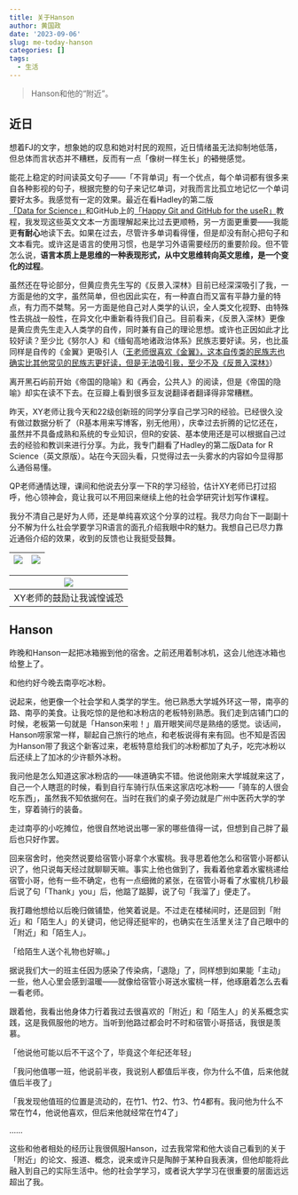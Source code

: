 ```yaml
---
title: 关于Hanson
author: 黄国政
date: '2023-09-06'
slug: me-today-hanson
categories: []
tags:
  - 生活
---
```


> Hanson和他的“附近”。

<!--more-->

## 近日

想着FJ的文字，想象她的叹息和她对村民的观照，近日情绪虽无法抑制地低落，但总体而言状态并不糟糕，反而有一点「像树一样生长」的~~错觉~~感觉。

能花上稳定的时间读英文句子——「不背单词」有一个优点，每个单词都有很多来自各种影视的句子，根据完整的句子来记忆单词，对我而言比孤立地记忆一个单词要好太多。我感觉有一定的效果。最近在看Hadley的第二版[「Data for Science」](https://r4ds.hadley.nz/)和GitHub上的[「Happy Git and GitHub for the useR」](https://happygitwithr.com/)教程，我发现这些英文文本一方面理解起来比过去更顺畅，另一方面更重要——我能更**有耐心**地读下去。如果在过去，尽管许多单词看得懂，但是却没有耐心把句子和文本看完。或许这是语言的使用习惯，也是学习外语需要经历的重要阶段。但不管怎么说，**语言本质上是思维的一种表现形式，从中文思维转向英文思维，是一个变化的过程**。

虽然还在导论部分，但黄应贵先生写的《反景入深林》目前已经深深吸引了我，一方面是他的文字，虽然简单，但也因此实在，有一种直白而又富有平静力量的特点，有力而不桀骜。另一方面是他自己对人类学的认识，全人类文化视野、由特殊性去挑战一般性，在异文化中重新看待我们自己。目前看来，《反景入深林》更像是黄应贵先生走入人类学的自传，同时兼有自己的理论思想。或许也正因如此才比较好读？至少比《努尔人》和《缅甸高地诸政治体系》民族志要好读。另，也比虽同样是自传的《金翼》更吸引人（<u>王老师很喜欢《金翼》，这本自传类的民族志也确实比其他常见的民族志更好读，但是无法吸引我，至少不及《反景入深林》</u>）

离开黑石屿前开始《帝国的隐喻》和《再会，公共人》的阅读，但是《帝国的隐喻》却实在读不下去。在豆瓣上看到很多豆友说翻译者翻译得非常糟糕。

昨天，XY老师让我今天和22级创新班的同学分享自己学习R的经验。已经很久没有做过数据分析了（R基本用来写博客，别无他用），庆幸过去折腾的记忆还在，虽然并不具备成熟和系统的专业知识，但R的安装、基本使用还是可以根据自己过去的经验和教训来进行分享。为此，我专门翻看了Hadley的第二版Data for R Science（英文原版）。站在今天回头看，只觉得过去一头雾水的内容如今显得那么通俗易懂。

QP老师通情达理，课间和他说去分享一下R的学习经验，估计XY老师已打过招呼，他心领神会，竟让我可以不用回来继续上他的社会学研究计划写作课程。

我分不清自己是好为人师，还是单纯喜欢这个分享的过程。我尽力向台下一副副十分不解为什么社会学要学习R语言的面孔介绍我眼中R的魅力。我想自己已尽力靠近通俗介绍的效果，收到的反馈也让我挺受鼓舞。

|![](/images/posts/2023/09/09-06-feedback1.jpg)|![](/images/posts/2023/09/09-06-feedback2.jpg)|
|:-:|:-:|

|![](/images/posts/2023/09/09-06-feedback3.jpg)|
|:-:|
|XY老师的鼓励让我诚惶诚恐|

## Hanson

昨晚和Hanson一起把冰箱搬到他的宿舍。之前还用着制冰机，这会儿他连冰箱也给整上了。

和他约好今晚去南亭吃冰粉。

说起来，他更像一个社会学和人类学的学生。他已熟悉大学城外环这一带，南亭的路、南亭的美食。让我吃惊的是他和冰粉店的老板特别熟悉。我们走到店铺门口的时候，老板第一句就是「Hanson来啦！」眉开眼笑间尽是熟络的感觉。谈话间，Hanson唠家常一样，聊起自己旅行的地点，和老板说得有来有回。也不知是否因为Hanson带了我这个新客过来，老板特意给我们的冰粉都加了丸子，吃完冰粉以后还续上了加冰的少许额外冰粉。

我问他是怎么知道这家冰粉店的——味道确实不错。他说他刚来大学城就来这了，自己一个人瞎逛的时候，看到自行车骑行队伍来这家店吃冰粉——「骑车的人很会吃东西」，虽然我不知依据何在。当时在我们的桌子旁边就是广州中医药大学的学生，穿着骑行的装备。

走过南亭的小吃摊位，他很自然地说出哪一家的哪些值得一试，但想到自己胖了最后也只好作罢。

回来宿舍时，他突然说要给宿管小哥拿个水蜜桃。我寻思着他怎么和宿管小哥都认识了，他只说每天经过就聊聊天嘛。事实上他也做到了，我看着他拿着水蜜桃递给宿管小哥，他有一些不确定，也有一点细微的紧张，在宿管小哥看了水蜜桃几秒最后说了句「Thank」you」后，他踮了踮脚，说了句「我溜了」便走了。

我打趣他想给以后晚归做铺垫，他笑着说是。不过走在楼梯间时，还是回到「附近」和「陌生人」的关键词，他记得还挺牢的，也确实在生活里关注了自己眼中的「附近」和「陌生人」。

「给陌生人送个礼物也好嘛。」

据说我们大一的班主任因为感染了传染病，「退隐」了，同样想到如果能「主动」一些，他人心里会感到温暖——就像给宿管小哥送水蜜桃一样，他琢磨着怎么去看一看老师。

跟着他，我看出他身体力行着我过去很喜欢的「附近」和「陌生人」的关系概念实践，这是我佩服他的地方。当听到他路过都会时不时和宿管小哥搭话，我很是羡慕。

「他说他可能以后不干这个了，毕竟这个年纪还年轻」

「我问他值哪一班，他说前半夜，我说别人都值后半夜，你为什么不值，后来他就值后半夜了」

「我发现他值班的位置是流动的，在竹1、竹2、竹3、竹4都有。我问他为什么不常在竹4，他说他喜欢，但后来他就经常在竹4了」

……

这些和他者相处的经历让我很佩服Hanson，过去我常常和他大谈自己看到的关于「附近」的论文、报道、概念，说来或许只是陶醉于某种自我表演，但他却能将此融入到自己的实际生活中。他的社会学学习，或者说大学学习在很重要的层面远远超出了我。